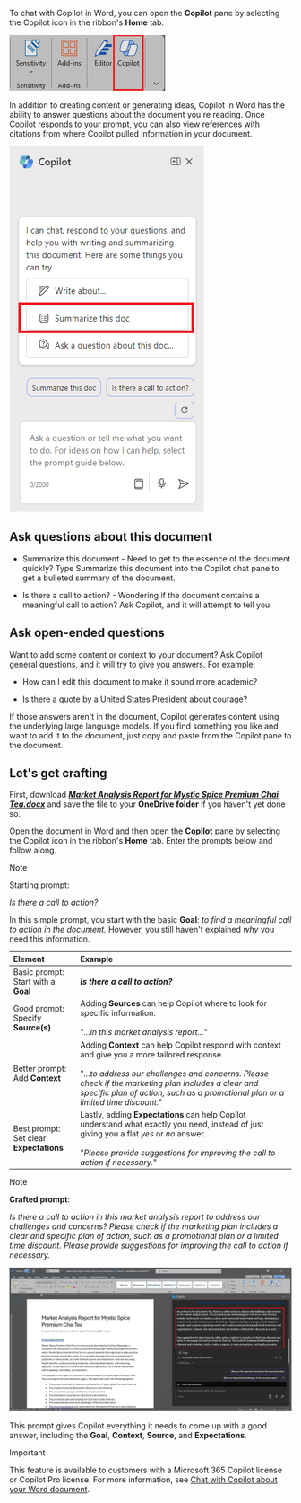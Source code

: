 
To chat with Copilot in Word, you can open the **Copilot** pane by selecting the Copilot icon in the ribbon's **Home** tab. 

![Screenshot of the Copilot icon in the Word ribbon.](../media/copilot-ribbon-word.png)

In addition to creating content or generating ideas, Copilot in Word has the ability to answer questions about the document you're reading. Once Copilot responds to your prompt, you can also view references with citations from where Copilot pulled information in your document.

![Screenshot of the Copilot panel in Word upon first opening.](../media/copilot-pane-word.png)

## Ask questions about this document

- Summarize this document - Need to get to the essence of the document quickly? Type Summarize this document into the Copilot chat pane to get a bulleted summary of the document.

- Is there a call to action? - Wondering if the document contains a meaningful call to action? Ask Copilot, and it will attempt to tell you.

## Ask open-ended questions

Want to add some content or context to your document? Ask Copilot general questions, and it will try to give you answers. For example: 

- How can I edit this document to make it sound more academic?

- Is there a quote by a United States President about courage?

If those answers aren't in the document, Copilot generates content using the underlying large language models. If you find something you like and want to add it to the document, just copy and paste from the Copilot pane to the document.

## Let's get crafting

First, download **_[Market Analysis Report for Mystic Spice Premium Chai Tea.docx](https://go.microsoft.com/fwlink/?linkid=2268826)_** and save the file to your **OneDrive folder** if you haven't yet done so.

Open the document in Word and then open the **Copilot** pane by selecting the Copilot icon in the ribbon's **Home** tab. Enter the prompts below and follow along.

> [!NOTE]
> Starting prompt:
>
> _Is there a call to action?_

In this simple prompt, you start with the basic **Goal**: _to find a meaningful call to action in the document._ However, you still haven't explained _why_ you need this information.

| Element | Example |
| :------ | :------- |
| Basic prompt: <br>Start with a **Goal** | **_Is there a call to action?_** |
| Good prompt: <br>Specify **Source(s)** | Adding **Sources** can help Copilot where to look for specific information.<br><br>"_...in this market analysis report..._" |
| Better prompt: <br>Add **Context** | Adding **Context** can help Copilot respond with context and give you a more tailored response.<br><br>"_...to address our challenges and concerns. Please check if the marketing plan includes a clear and specific plan of action, such as a promotional plan or a limited time discount._" |
| Best prompt: <br>Set clear **Expectations** | Lastly, adding **Expectations** can help Copilot understand what exactly you need, instead of just giving you a flat _yes_ or _no_ answer.<br><br>"_Please provide suggestions for improving the call to action if necessary._" |

> [!NOTE]
> **Crafted prompt**:
>
> _Is there a call to action in this market analysis report to address our challenges and concerns? Please check if the marketing plan includes a clear and specific plan of action, such as a promotional plan or a limited time discount. Please provide suggestions for improving the call to action if necessary._

[![Screenshot the crafted prompt results against the sample document using Copilot in Word.](../media/copilot-prompt-results-word.png)](../media/copilot-prompt-results-word.png#lightbox)

This prompt gives Copilot everything it needs to come up with a good answer, including the **Goal**, **Context**, **Source**, and **Expectations**.

> [!IMPORTANT]
> This feature is available to customers with a Microsoft 365 Copilot license or Copilot Pro license. For more information, see [Chat with Copilot about your Word document](https://support.microsoft.com/office/chat-with-copilot-about-your-word-document-4482c688-a495-4571-bfcd-4a9fc6608090).
